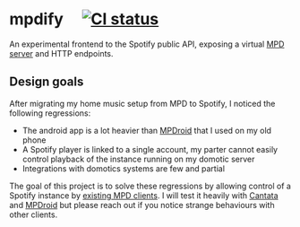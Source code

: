 
# mpdify &nbsp; &nbsp; [![CI status](https://github.com/xvello/mpdify/workflows/Continuous%20integration/badge.svg?branch=master)](https://github.com/xvello/mpdify/actions)

An experimental frontend to the Spotify public API, exposing a virtual [MPD server](https://www.musicpd.org/doc/html/protocol.html) and HTTP endpoints.

## Design goals

After migrating my home music setup from MPD to Spotify, I noticed the following regressions:
  - The android app is a lot heavier than [MPDroid](https://github.com/abarisain/dmix/blob/master/README.md) that I used on my old phone
  - A Spotify player is linked to a single account, my parter cannot easily control playback of the instance running on my domotic server
  - Integrations with domotics systems are few and partial

The goal of this project is to solve these regressions by allowing control of a Spotify instance by [existing MPD clients](https://www.musicpd.org/clients/).
I will test it heavily with [Cantata](https://github.com/CDrummond/cantata/blob/master/README.md) and [MPDroid](https://github.com/abarisain/dmix/blob/master/README.md)
but please reach out if you notice strange behaviours with other clients.
